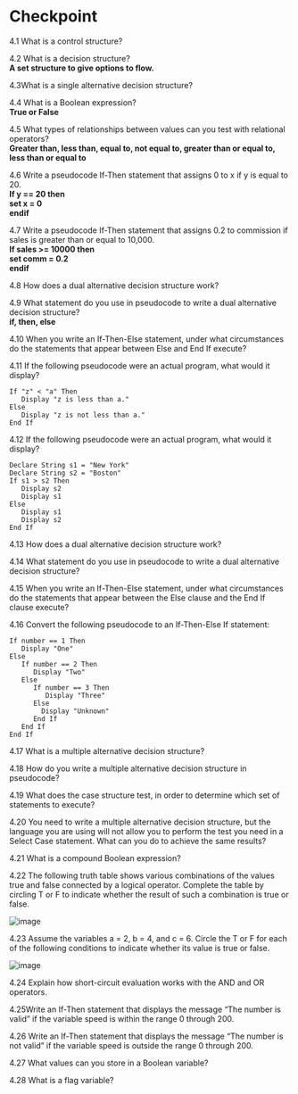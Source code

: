 # Checkpoint
4.1 What is a control structure?  

4.2 What is a decision structure?  
**A set structure to give options to flow.**  

4.3What is a single alternative decision structure?

4.4 What is a Boolean expression?  
**True or False**  

4.5 What types of relationships between values can you test with relational operators?  
**Greater than, less than, equal to, not equal to, greater than or equal to, less than or equal to**  

4.6 Write a pseudocode If-Then statement that assigns 0 to x if y is equal to 20.  
**If y == 20 then**  
    **set x = 0**  
**endif**  

4.7 Write a pseudocode If-Then statement that assigns 0.2 to commission if sales is greater than or equal to 10,000.  
**If sales >= 10000 then**  
    **set comm = 0.2**  
**endif**  

4.8 How does a dual alternative decision structure work?  

4.9 What statement do you use in pseudocode to write a dual alternative decision structure?  
**if, then, else**  

4.10 When you write an If-Then-Else statement, under what circumstances do the statements that appear between Else and End If execute?  


4.11 If the following pseudocode were an actual program, what would it display?
```
If "z" < "a" Then
   Display "z is less than a."
Else
   Display "z is not less than a."
End If
```
4.12 If the following pseudocode were an actual program, what would it display?
```
Declare String s1 = "New York"
Declare String s2 = "Boston"
If s1 > s2 Then
   Display s2
   Display s1
Else
   Display s1
   Display s2
End If
```  

4.13 How does a dual alternative decision structure work?

4.14 What statement do you use in pseudocode to write a dual alternative decision structure?

4.15 When you write an If-Then-Else statement, under what circumstances do the statements that appear between the Else clause and the End If clause execute?

4.16 Convert the following pseudocode to an If-Then-Else If statement:
```
If number == 1 Then
   Display "One"
Else
   If number == 2 Then
      Display "Two"
   Else
      If number == 3 Then
         Display "Three"
      Else
        Display "Unknown"
      End If
   End If
End If
```

4.17 What is a multiple alternative decision structure?

4.18 How do you write a multiple alternative decision structure in pseudocode?

4.19 What does the case structure test, in order to determine which set of statements to execute?

4.20 You need to write a multiple alternative decision structure, but the language you are using will not allow you to perform the test you need in a Select Case statement. What can you do to achieve the same results?

4.21 What is a compound Boolean expression?

4.22 The following truth table shows various combinations of the values true and false connected by a logical operator. Complete the table by circling T or F to indicate whether the result of such a combination is true or false.

![image](https://user-images.githubusercontent.com/47218880/67030627-697cd600-f0d5-11e9-8d5c-1f6f5ac73583.png)



4.23 Assume the variables a = 2, b = 4, and c = 6. Circle the T or F for each of the following conditions to indicate whether its value is true or false.

![image](https://user-images.githubusercontent.com/47218880/67030655-78638880-f0d5-11e9-8e87-3f2d8c245570.png)

4.24 Explain how short-circuit evaluation works with the AND and OR operators.

4.25Write an If-Then statement that displays the message “The number is valid” if the variable speed is within the range 0 through 200.

4.26 Write an If-Then statement that displays the message “The number is not valid” if the variable speed is outside the range 0 through 200.

4.27 What values can you store in a Boolean variable?

4.28 What is a flag variable?


